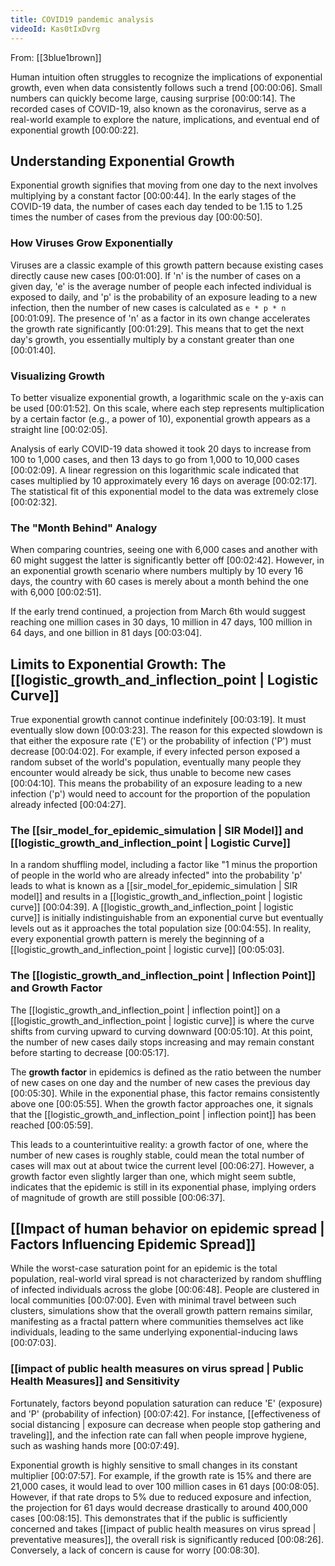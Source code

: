 ```yaml
---
title: COVID19 pandemic analysis
videoId: Kas0tIxDvrg
---
```


From: [[3blue1brown]] <br/> 

Human intuition often struggles to recognize the implications of exponential growth, even when data consistently follows such a trend <a class="yt-timestamp" data-t="00:00:06">[00:00:06]</a>. Small numbers can quickly become large, causing surprise <a class="yt-timestamp" data-t="00:00:14">[00:00:14]</a>. The recorded cases of COVID-19, also known as the coronavirus, serve as a real-world example to explore the nature, implications, and eventual end of exponential growth <a class="yt-timestamp" data-t="00:00:22">[00:00:22]</a>.

## Understanding Exponential Growth

Exponential growth signifies that moving from one day to the next involves multiplying by a constant factor <a class="yt-timestamp" data-t="00:00:44">[00:00:44]</a>. In the early stages of the COVID-19 data, the number of cases each day tended to be 1.15 to 1.25 times the number of cases from the previous day <a class="yt-timestamp" data-t="00:00:50">[00:00:50]</a>.

### How Viruses Grow Exponentially

Viruses are a classic example of this growth pattern because existing cases directly cause new cases <a class="yt-timestamp" data-t="00:01:00">[00:01:00]</a>. If 'n' is the number of cases on a given day, 'e' is the average number of people each infected individual is exposed to daily, and 'p' is the probability of an exposure leading to a new infection, then the number of new cases is calculated as `e * p * n` <a class="yt-timestamp" data-t="00:01:09">[00:01:09]</a>. The presence of 'n' as a factor in its own change accelerates the growth rate significantly <a class="yt-timestamp" data-t="00:01:29">[00:01:29]</a>. This means that to get the next day's growth, you essentially multiply by a constant greater than one <a class="yt-timestamp" data-t="00:01:40">[00:01:40]</a>.

### Visualizing Growth

To better visualize exponential growth, a logarithmic scale on the y-axis can be used <a class="yt-timestamp" data-t="00:01:52">[00:01:52]</a>. On this scale, where each step represents multiplication by a certain factor (e.g., a power of 10), exponential growth appears as a straight line <a class="yt-timestamp" data-t="00:02:05">[00:02:05]</a>.

Analysis of early COVID-19 data showed it took 20 days to increase from 100 to 1,000 cases, and then 13 days to go from 1,000 to 10,000 cases <a class="yt-timestamp" data-t="00:02:09">[00:02:09]</a>. A linear regression on this logarithmic scale indicated that cases multiplied by 10 approximately every 16 days on average <a class="yt-timestamp" data-t="00:02:17">[00:02:17]</a>. The statistical fit of this exponential model to the data was extremely close <a class="yt-timestamp" data-t="00:02:32">[00:02:32]</a>.

### The "Month Behind" Analogy

When comparing countries, seeing one with 6,000 cases and another with 60 might suggest the latter is significantly better off <a class="yt-timestamp" data-t="00:02:42">[00:02:42]</a>. However, in an exponential growth scenario where numbers multiply by 10 every 16 days, the country with 60 cases is merely about a month behind the one with 6,000 <a class="yt-timestamp" data-t="00:02:51">[00:02:51]</a>.

If the early trend continued, a projection from March 6th would suggest reaching one million cases in 30 days, 10 million in 47 days, 100 million in 64 days, and one billion in 81 days <a class="yt-timestamp" data-t="00:03:04">[00:03:04]</a>.

## Limits to Exponential Growth: The [[logistic_growth_and_inflection_point | Logistic Curve]]

True exponential growth cannot continue indefinitely <a class="yt-timestamp" data-t="00:03:19">[00:03:19]</a>. It must eventually slow down <a class="yt-timestamp" data-t="00:03:23">[00:03:23]</a>. The reason for this expected slowdown is that either the exposure rate ('E') or the probability of infection ('P') must decrease <a class="yt-timestamp" data-t="00:04:02">[00:04:02]</a>. For example, if every infected person exposed a random subset of the world's population, eventually many people they encounter would already be sick, thus unable to become new cases <a class="yt-timestamp" data-t="00:04:10">[00:04:10]</a>. This means the probability of an exposure leading to a new infection ('p') would need to account for the proportion of the population already infected <a class="yt-timestamp" data-t="00:04:27">[00:04:27]</a>.

### The [[sir_model_for_epidemic_simulation | SIR Model]] and [[logistic_growth_and_inflection_point | Logistic Curve]]

In a random shuffling model, including a factor like "1 minus the proportion of people in the world who are already infected" into the probability 'p' leads to what is known as a [[sir_model_for_epidemic_simulation | SIR model]] and results in a [[logistic_growth_and_inflection_point | logistic curve]] <a class="yt-timestamp" data-t="00:04:39">[00:04:39]</a>. A [[logistic_growth_and_inflection_point | logistic curve]] is initially indistinguishable from an exponential curve but eventually levels out as it approaches the total population size <a class="yt-timestamp" data-t="00:04:55">[00:04:55]</a>. In reality, every exponential growth pattern is merely the beginning of a [[logistic_growth_and_inflection_point | logistic curve]] <a class="yt-timestamp" data-t="00:05:03">[00:05:03]</a>.

### The [[logistic_growth_and_inflection_point | Inflection Point]] and Growth Factor

The [[logistic_growth_and_inflection_point | inflection point]] on a [[logistic_growth_and_inflection_point | logistic curve]] is where the curve shifts from curving upward to curving downward <a class="yt-timestamp" data-t="00:05:10">[00:05:10]</a>. At this point, the number of new cases daily stops increasing and may remain constant before starting to decrease <a class="yt-timestamp" data-t="00:05:17">[00:05:17]</a>.

The **growth factor** in epidemics is defined as the ratio between the number of new cases on one day and the number of new cases the previous day <a class="yt-timestamp" data-t="00:05:30">[00:05:30]</a>. While in the exponential phase, this factor remains consistently above one <a class="yt-timestamp" data-t="00:05:55">[00:05:55]</a>. When the growth factor approaches one, it signals that the [[logistic_growth_and_inflection_point | inflection point]] has been reached <a class="yt-timestamp" data-t="00:05:59">[00:05:59]</a>.

This leads to a counterintuitive reality: a growth factor of one, where the number of new cases is roughly stable, could mean the total number of cases will max out at about twice the current level <a class="yt-timestamp" data-t="00:06:27">[00:06:27]</a>. However, a growth factor even slightly larger than one, which might seem subtle, indicates that the epidemic is still in its exponential phase, implying orders of magnitude of growth are still possible <a class="yt-timestamp" data-t="00:06:37">[00:06:37]</a>.

## [[Impact of human behavior on epidemic spread | Factors Influencing Epidemic Spread]]

While the worst-case saturation point for an epidemic is the total population, real-world viral spread is not characterized by random shuffling of infected individuals across the globe <a class="yt-timestamp" data-t="00:06:48">[00:06:48]</a>. People are clustered in local communities <a class="yt-timestamp" data-t="00:07:00">[00:07:00]</a>. Even with minimal travel between such clusters, simulations show that the overall growth pattern remains similar, manifesting as a fractal pattern where communities themselves act like individuals, leading to the same underlying exponential-inducing laws <a class="yt-timestamp" data-t="00:07:03">[00:07:03]</a>.

### [[impact of public health measures on virus spread | Public Health Measures]] and Sensitivity

Fortunately, factors beyond population saturation can reduce 'E' (exposure) and 'P' (probability of infection) <a class="yt-timestamp" data-t="00:07:42">[00:07:42]</a>. For instance, [[effectiveness of social distancing | exposure can decrease when people stop gathering and traveling]], and the infection rate can fall when people improve hygiene, such as washing hands more <a class="yt-timestamp" data-t="00:07:49">[00:07:49]</a>.

Exponential growth is highly sensitive to small changes in its constant multiplier <a class="yt-timestamp" data-t="00:07:57">[00:07:57]</a>. For example, if the growth rate is 15% and there are 21,000 cases, it would lead to over 100 million cases in 61 days <a class="yt-timestamp" data-t="00:08:05">[00:08:05]</a>. However, if that rate drops to 5% due to reduced exposure and infection, the projection for 61 days would decrease drastically to around 400,000 cases <a class="yt-timestamp" data-t="00:08:15">[00:08:15]</a>. This demonstrates that if the public is sufficiently concerned and takes [[impact of public health measures on virus spread | preventative measures]], the overall risk is significantly reduced <a class="yt-timestamp" data-t="00:08:26">[00:08:26]</a>. Conversely, a lack of concern is cause for worry <a class="yt-timestamp" data-t="00:08:30">[00:08:30]</a>.